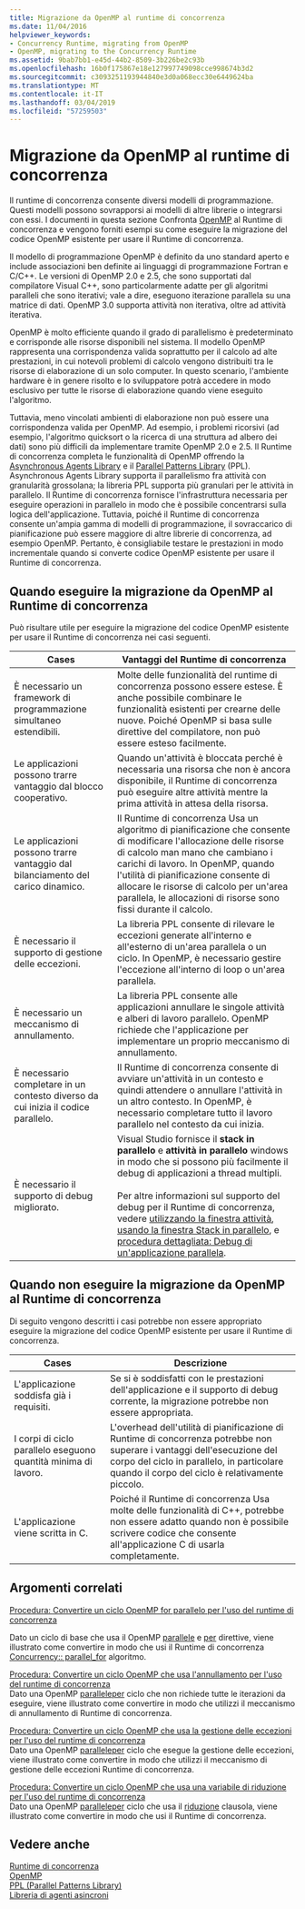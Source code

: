 ```yaml
---
title: Migrazione da OpenMP al runtime di concorrenza
ms.date: 11/04/2016
helpviewer_keywords:
- Concurrency Runtime, migrating from OpenMP
- OpenMP, migrating to the Concurrency Runtime
ms.assetid: 9bab7bb1-e45d-44b2-8509-3b226be2c93b
ms.openlocfilehash: 16b0f175867e18e127997749098cce998674b3d2
ms.sourcegitcommit: c3093251193944840e3d0a068ecc30e6449624ba
ms.translationtype: MT
ms.contentlocale: it-IT
ms.lasthandoff: 03/04/2019
ms.locfileid: "57259503"
---
```

# <a name="migrating-from-openmp-to-the-concurrency-runtime"></a>Migrazione da OpenMP al runtime di concorrenza

Il runtime di concorrenza consente diversi modelli di programmazione. Questi modelli possono sovrapporsi ai modelli di altre librerie o integrarsi con essi. I documenti in questa sezione Confronta [OpenMP](../../parallel/concrt/comparing-the-concurrency-runtime-to-other-concurrency-models.md#openmp) al Runtime di concorrenza e vengono forniti esempi su come eseguire la migrazione del codice OpenMP esistente per usare il Runtime di concorrenza.

Il modello di programmazione OpenMP è definito da uno standard aperto e include associazioni ben definite ai linguaggi di programmazione Fortran e C/C++. Le versioni di OpenMP 2.0 e 2.5, che sono supportati dal compilatore Visual C++, sono particolarmente adatte per gli algoritmi paralleli che sono iterativi; vale a dire, eseguono iterazione parallela su una matrice di dati. OpenMP 3.0 supporta attività non iterativa, oltre ad attività iterativa.

OpenMP è molto efficiente quando il grado di parallelismo è predeterminato e corrisponde alle risorse disponibili nel sistema. Il modello OpenMP rappresenta una corrispondenza valida soprattutto per il calcolo ad alte prestazioni, in cui notevoli problemi di calcolo vengono distribuiti tra le risorse di elaborazione di un solo computer. In questo scenario, l'ambiente hardware è in genere risolto e lo sviluppatore potrà accedere in modo esclusivo per tutte le risorse di elaborazione quando viene eseguito l'algoritmo.

Tuttavia, meno vincolati ambienti di elaborazione non può essere una corrispondenza valida per OpenMP. Ad esempio, i problemi ricorsivi (ad esempio, l'algoritmo quicksort o la ricerca di una struttura ad albero dei dati) sono più difficili da implementare tramite OpenMP 2.0 e 2.5. Il Runtime di concorrenza completa le funzionalità di OpenMP offrendo la [Asynchronous Agents Library](../../parallel/concrt/asynchronous-agents-library.md) e il [Parallel Patterns Library](../../parallel/concrt/parallel-patterns-library-ppl.md) (PPL). Asynchronous Agents Library supporta il parallelismo fra attività con granularità grossolana; la libreria PPL supporta più granulari per le attività in parallelo. Il Runtime di concorrenza fornisce l'infrastruttura necessaria per eseguire operazioni in parallelo in modo che è possibile concentrarsi sulla logica dell'applicazione. Tuttavia, poiché il Runtime di concorrenza consente un'ampia gamma di modelli di programmazione, il sovraccarico di pianificazione può essere maggiore di altre librerie di concorrenza, ad esempio OpenMP. Pertanto, è consigliabile testare le prestazioni in modo incrementale quando si converte codice OpenMP esistente per usare il Runtime di concorrenza.

## <a name="when-to-migrate-from-openmp-to-the-concurrency-runtime"></a>Quando eseguire la migrazione da OpenMP al Runtime di concorrenza

Può risultare utile per eseguire la migrazione del codice OpenMP esistente per usare il Runtime di concorrenza nei casi seguenti.

|Cases|Vantaggi del Runtime di concorrenza|
|-----------|-------------------------------------------|
|È necessario un framework di programmazione simultaneo estendibili.|Molte delle funzionalità del runtime di concorrenza possono essere estese. È anche possibile combinare le funzionalità esistenti per crearne delle nuove. Poiché OpenMP si basa sulle direttive del compilatore, non può essere esteso facilmente.|
|Le applicazioni possono trarre vantaggio dal blocco cooperativo.|Quando un'attività è bloccata perché è necessaria una risorsa che non è ancora disponibile, il Runtime di concorrenza può eseguire altre attività mentre la prima attività in attesa della risorsa.|
|Le applicazioni possono trarre vantaggio dal bilanciamento del carico dinamico.|Il Runtime di concorrenza Usa un algoritmo di pianificazione che consente di modificare l'allocazione delle risorse di calcolo man mano che cambiano i carichi di lavoro. In OpenMP, quando l'utilità di pianificazione consente di allocare le risorse di calcolo per un'area parallela, le allocazioni di risorse sono fissi durante il calcolo.|
|È necessario il supporto di gestione delle eccezioni.|La libreria PPL consente di rilevare le eccezioni generate all'interno e all'esterno di un'area parallela o un ciclo. In OpenMP, è necessario gestire l'eccezione all'interno di loop o un'area parallela.|
|È necessario un meccanismo di annullamento.|La libreria PPL consente alle applicazioni annullare le singole attività e alberi di lavoro parallelo. OpenMP richiede che l'applicazione per implementare un proprio meccanismo di annullamento.|
|È necessario completare in un contesto diverso da cui inizia il codice parallelo.|Il Runtime di concorrenza consente di avviare un'attività in un contesto e quindi attendere o annullare l'attività in un altro contesto. In OpenMP, è necessario completare tutto il lavoro parallelo nel contesto da cui inizia.|
|È necessario il supporto di debug migliorato.|Visual Studio fornisce il **stack in parallelo** e **attività in parallelo** windows in modo che si possono più facilmente il debug di applicazioni a thread multipli.<br /><br /> Per altre informazioni sul supporto del debug per il Runtime di concorrenza, vedere [utilizzando la finestra attività](/visualstudio/debugger/using-the-tasks-window), [usando la finestra Stack in parallelo](/visualstudio/debugger/using-the-parallel-stacks-window), e [procedura dettagliata: Debug di un'applicazione parallela](/visualstudio/debugger/walkthrough-debugging-a-parallel-application).|

## <a name="when-not-to-migrate-from-openmp-to-the-concurrency-runtime"></a>Quando non eseguire la migrazione da OpenMP al Runtime di concorrenza

Di seguito vengono descritti i casi potrebbe non essere appropriato eseguire la migrazione del codice OpenMP esistente per usare il Runtime di concorrenza.

|Cases|Descrizione|
|-----------|-----------------|
|L'applicazione soddisfa già i requisiti.|Se si è soddisfatti con le prestazioni dell'applicazione e il supporto di debug corrente, la migrazione potrebbe non essere appropriata.|
|I corpi di ciclo parallelo eseguono quantità minima di lavoro.|L'overhead dell'utilità di pianificazione di Runtime di concorrenza potrebbe non superare i vantaggi dell'esecuzione del corpo del ciclo in parallelo, in particolare quando il corpo del ciclo è relativamente piccolo.|
|L'applicazione viene scritta in C.|Poiché il Runtime di concorrenza Usa molte delle funzionalità di C++, potrebbe non essere adatto quando non è possibile scrivere codice che consente all'applicazione C di usarla completamente.|

## <a name="related-topics"></a>Argomenti correlati

[Procedura: Convertire un ciclo OpenMP for parallelo per l'uso del runtime di concorrenza](../../parallel/concrt/how-to-convert-an-openmp-parallel-for-loop-to-use-the-concurrency-runtime.md)

Dato un ciclo di base che usa il OpenMP [parallele](../../parallel/concrt/how-to-use-parallel-invoke-to-write-a-parallel-sort-routine.md#parallel) e [per](../../parallel/openmp/reference/for-openmp.md) direttive, viene illustrato come convertire in modo che usi il Runtime di concorrenza [Concurrency:: parallel_for](reference/concurrency-namespace-functions.md#parallel_for) algoritmo.

[Procedura: Convertire un ciclo OpenMP che usa l'annullamento per l'uso del runtime di concorrenza](../../parallel/concrt/convert-an-openmp-loop-that-uses-cancellation.md)<br/>
Dato una OpenMP [parallele](../../parallel/concrt/how-to-use-parallel-invoke-to-write-a-parallel-sort-routine.md#parallel)[per](../../parallel/openmp/reference/for-openmp.md) ciclo che non richiede tutte le iterazioni da eseguire, viene illustrato come convertire in modo che utilizzi il meccanismo di annullamento di Runtime di concorrenza.

[Procedura: Convertire un ciclo OpenMP che usa la gestione delle eccezioni per l'uso del runtime di concorrenza](../../parallel/concrt/convert-an-openmp-loop-that-uses-exception-handling.md)<br/>
Dato una OpenMP [parallele](../../parallel/concrt/how-to-use-parallel-invoke-to-write-a-parallel-sort-routine.md#parallel)[per](../../parallel/openmp/reference/for-openmp.md) ciclo che esegue la gestione delle eccezioni, viene illustrato come convertire in modo che utilizzi il meccanismo di gestione delle eccezioni Runtime di concorrenza.

[Procedura: Convertire un ciclo OpenMP che usa una variabile di riduzione per l'uso del runtime di concorrenza](../../parallel/concrt/convert-an-openmp-loop-that-uses-a-reduction-variable.md)<br/>
Dato una OpenMP [parallele](../../parallel/concrt/how-to-use-parallel-invoke-to-write-a-parallel-sort-routine.md#parallel)[per](../../parallel/openmp/reference/for-openmp.md) ciclo che usa il [riduzione](../../parallel/openmp/reference/reduction.md) clausola, viene illustrato come convertire in modo che usi il Runtime di concorrenza.

## <a name="see-also"></a>Vedere anche

[Runtime di concorrenza](../../parallel/concrt/concurrency-runtime.md)<br/>
[OpenMP](../../parallel/concrt/comparing-the-concurrency-runtime-to-other-concurrency-models.md#openmp)<br/>
[PPL (Parallel Patterns Library)](../../parallel/concrt/parallel-patterns-library-ppl.md)<br/>
[Libreria di agenti asincroni](../../parallel/concrt/asynchronous-agents-library.md)

